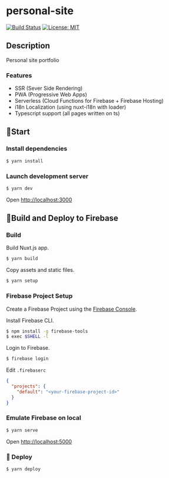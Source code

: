 # personal-site

[![Build Status](https://travis-ci.org/CoolONEOfficial/personal-site.svg?branch=master)](https://travis-ci.org/CoolONEOfficial/personal-site)
[![License: MIT](https://img.shields.io/badge/License-MIT-yellow.svg)](https://opensource.org/licenses/MIT)

## Description

Personal site portfolio

### Features

* SSR (Sever Side Rendering)
* PWA (Progressive Web Apps)
* Serverless (Cloud Functions for Firebase + Firebase Hosting)
* i18n Localization (using nuxt-i18n with loader)
* Typescript support (all pages written on ts)

## 👶Start

### Install dependencies

``` bash
$ yarn install
```

### Launch development server

```bash
$ yarn dev
```

Open [http://localhost:3000]()


## 🚀Build and Deploy to Firebase

### Build

Build Nuxt.js app.

```bash
$ yarn build
```

Copy assets and static files.

```bash
$ yarn setup
```

### Firebase Project Setup

Create a Firebase Project using the [Firebase Console](https://console.firebase.google.com/).

Install Firebase CLI.

```bash
$ npm install -g firebase-tools
$ exec $SHELL -l
```

Login to Firebase.

```bash
$ firebase login
```

Edit `.firebaserc`

```json
{
  "projects": {
    "default": "<your-firebase-project-id>"
  }
}
```

### Emulate Firebase on local

```bash
$ yarn serve
```

Open [http://localhost:5000]()

### 🎉 Deploy

```bash
$ yarn deploy
```
